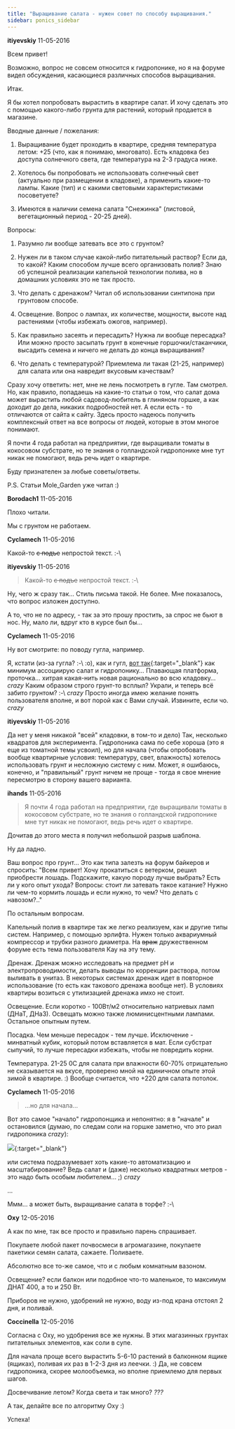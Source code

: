 ```yaml
---
title: "Выращивание салата - нужен совет по способу выращивания."
sidebar: ponics_sidebar
---
```


**itiyevskiy** 11-05-2016

Всем привет!

Возможно, вопрос не совсем относится к гидропонике, но я на форуме видел обсуждения, касающиеся различных способов выращивания. 

Итак. 

Я бы хотел попробовать вырастить в квартире салат. И хочу сделать это с помощью какого-либо грунта для растений, который продается в магазине.

Вводные данные / пожелания:

1. Выращивание будет проходить в квартире, средняя температура летом: +25 (что, как я понимаю, многовато). Есть кладовка без доступа солнечного света, где температура на 2-3 градуса ниже.

2. Хотелось бы попробовать не использовать солнечный свет (актуально при размещении в кладовке), а применить какие-то лампы. Какие (тип) и с какими световыми характеристиками посоветуете? 

3. Имеются в наличии семена салата "Снежинка" (листовой, вегетационный период - 20-25 дней). 

Вопросы:

1. Разумно ли вообще затевать все это с грунтом?

2. Нужен ли в таком случае какой-либо питательный раствор? Если да, то какой? Каким способом лучше всего организовать полив? Знаю об успешной реализации капельной технологии полива, но в домашних условиях это не так просто. 

3. Что делать с дренажом? Читал об использовании синтипона при грунтовом способе.

4. Освещение. Вопрос о лампах, их количестве, мощности, высоте над растениями (чтобы избежать ожогов, например). 

5. Как правильно засеять и пересадить? Нужна ли вообще пересадка? Или можно просто засыпать грунт в конечные горшочки/стаканчики, высадить семена и ничего не делать до конца выращивания?

6. Что делать с температурой? Приемлема ли такая (21-25, например) для салата или она навредит вкусовым качествам?

Сразу хочу ответить: нет, мне не лень посмотреть в гугле. Там смотрел. Но, как правило, попадаешь на какие-то статьи о том, что салат дома может вырастить любой садовод-любитель в глиняном горшке, а как доходит до дела, никаких подробностей нет. А если есть - то отличаются от сайта к сайту. Здесь просто надеюсь получить комплексный ответ на все вопросы от людей, которые в этом многое понимают.

Я почти 4 года работал на предприятии, где выращивали томаты в кокосовом субстрате, но те знания о голландской гидропонике мне тут никак не помогают, ведь речь идет о квартире. 

Буду признателен за любые советы/ответы. 

P.S. Статьи Mole_Garden уже читал :)


**Borodach1** 11-05-2016

Плохо читали. 

Мы с грунтом не работаем. 


**Cyclamech** 11-05-2016

Какой-то ~~с подъе~~ непростой текст. :-\


**itiyevskiy** 11-05-2016

> Какой-то ~~с подъе~~ непростой текст. :-\

Ну, чего ж сразу так... Стиль письма такой. Не более. Мне показалось, что вопрос изложен доступно. 

А то, что не по адресу, - так за это прошу простить, за спрос не бьют в нос. Ну, мало ли, вдруг кто в курсе был бы...


**Cyclamech** 11-05-2016

Ну вот смотрите: по поводу гугла, например.

Я, кстати (из-за гугла? :-\ :o), как и гугл, [вот так](https://www.google.ru/search?q=%D1%81%D0%B0%D0%BB%D0%B0%D1%82+%D0%B3%D0%B8%D0%B4%D1%80%D0%BE%D0%BF%D0%BE%D0%BD%D0%B8%D0%BA%D0%B0&amp;newwindow=1&amp;espv=2&amp;biw=1920&amp;bih=955&amp;source=lnms&amp;tbm=isch&amp;sa=X&amp;ved=0ahUKEwiS_vKW3tLMAhUBOywKHb2gBh0Q_AUIBigB){:target="_blank"} как минимум ассоциирую салат и гидропонику… Плавающая платформа, проточка… хитрая какая-нить новая рационально во всю кладовку… *crazy* Каким образом строго грунт-то всплыл? Украли, и теперь всё забито грунтом? :-\ *crazy* Просто иногда имею желание понять пользователя вполне, и вот порой как с Вами случай. Извините, если чо. *crazy*


**itiyevskiy** 11-05-2016

Да нет у меня никакой "всей" кладовки, в том-то и дело) Так, несколько квадратов для эксперимента. Гидропоника сама по себе хороша (это я еще из томатной темы усвоил), но для начала (чтобы опробовать вообще квартирные условия: температуру, свет, влажность) хотелось использовать грунт и несложную систему с ним. Может, я ошибаюсь, конечно, и "правильный" грунт ничем не проще - тогда я свое мнение пересмотрю в сторону вашего варианта.


**ihands** 11-05-2016

> Я почти 4 года работал на предприятии, где выращивали томаты в кокосовом субстрате, но те знания о голландской гидропонике мне тут никак не помогают, ведь речь идет о квартире. 

Дочитав до этого места я получил небольшой разрыв шаблона.

Ну да ладно.

Ваш вопрос про грунт... Это как типа залезть на форум байкеров и спросить: "Всем привет! Хочу прокатиться с ветерком, решил приобрести лошадь. Подскажите, какую породу лучше выбрать? Есть ли у кого опыт ухода? Вопросы: стоит ли затевать такое катание? Нужно ли чем-то кормить лошадь и если нужно, то чем? Что делать с навозом?.."

По остальным вопросам.

Капельный полив в квартире так же легко реализуем, как и другие типы систем. Например, с помощью эрлифта. Нужен только аквариумный компрессор и трубки разного диаметра. На ~~враж~~ дружественном форуме есть тема пользователя Кау на эту тему.

Дренаж. Дренаж можно исследовать на предмет pH и электропроводимости, делать выводы по коррекции раствора, потом выливать в унитаз. В некоторых системах дренаж идет в повторное использование (то есть как такового дренажа вообще нет). В условиях квартиры возиться с утилизацией дренажа имхо не стоит.

Освещение. Если коротко - 100Вт/м2 относительно натриевых ламп (ДНаТ, ДНаЗ). Освещать можно также люминисцентными лампами. Остальное опытным путем.

Посадка. Чем меньше пересадок - тем лучше. Исключение - минватный кубик, который потом вставляется в мат. Если субстрат сыпучий, то лучше пересадки избежать, чтобы не повредить корни.

Температура. 21-25 0С для салата при влажности 60-70% отрицательно не сказывается на вкусе, проверено мной на единичном опыте этой зимой в квартире. :) Вообще считается, что +220 для салата потолок.


**Cyclamech** 11-05-2016

> …но для начала…

Вот это самое "начало" гидропонщика и непонятно: я в "начале" и остановился (думаю, по следам соли на горшке заметно, что это риал гидропоника *crazy*):

[![](/imagehost2/thumbs/img3627.jpg)](https://t.me/ponics_ru_files/17481){:target="_blank"}

или система подразумевает хоть какие-то автоматизацию и масштабирование? Ведь салат и (даже) несколько квадратных метров - это надо быть особым любителем… ;) *crazy*

…

Ммм… а может быть, выращивание салата в торфе? :-\


**Oxy** 12-05-2016

А как по мне, так все просто и правильно парень спрашивает.

Покупаете любой пакет почвосмеси в агромагазине, покупаете пакетики семян салата, сажаете. Поливаете.

Абсолютно все то-же самое, что и с любым комнатным вазоном.

Освещение? если балкон или подобное что-то маленькое, то максимум ДНАТ 400, а то и 250 Вт.

Приборов не нужно, удобрений не нужно, воду из-под крана отстоял 2 дня, и поливай.


**Coccinella** 12-05-2016

Согласна с Оху, но удобрения все же нужны. В этих магазинных грунтах питательных элементов, как соли в супе.

Для начала проще всего вырастить 5-6-10 растений в балконном ящике (ящиках), поливая их раз в 1-2-3 дня из леечки. :) Да, не совсем гидропоника, скорее молообъемка, но вполне приемлемо для первых шагов.

Досвечивание летом? Когда света и так много? *???*

А так, делайте все по алгоритму Оху :)

Успеха!


